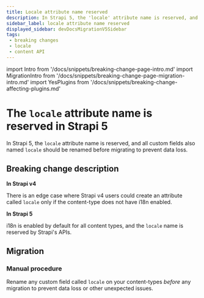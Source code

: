 ```yaml
---
title: Locale attribute name reserved
description: In Strapi 5, the 'locale' attribute name is reserved, and all custom fields also named 'locale' should be renamed before migrating to prevent data loss.
sidebar_label: locale attribute name reserved
displayed_sidebar: devDocsMigrationV5Sidebar
tags:
 - breaking changes
 - locale
 - content API
---
```


import Intro from '/docs/snippets/breaking-change-page-intro.md'
import MigrationIntro from '/docs/snippets/breaking-change-page-migration-intro.md'
import YesPlugins from '/docs/snippets/breaking-change-affecting-plugins.md'

# The `locale` attribute name is reserved in Strapi 5

In Strapi 5, the `locale` attribute name is reserved, and all custom fields also named `locale` should be renamed before migrating to prevent data loss.<Intro />

<YesPlugin />

## Breaking change description

<SideBySideContainer>

<SideBySideColumn>

**In Strapi v4**

There is an edge case where Strapi v4 users could create an attribute called `locale` only if the content-type does not have i18n enabled.

</SideBySideColumn>

<SideBySideColumn>

**In Strapi 5**

i18n is enabled by default for all content types, and the `locale` name is reserved by Strapi's APIs.

</SideBySideColumn>

</SideBySideContainer>

## Migration

### Manual procedure

Rename any custom field called `locale` on your content-types *before* any migration to prevent data loss or other unexpected issues.
